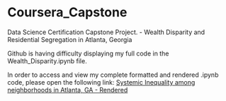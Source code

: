 # Coursera_Capstone
Data Science Certification Capstone Project. - Wealth Disparity and Residential Segregation in Atlanta, Georgia

Github is having difficulty displaying my full code in the Wealth_Disparity.ipynb file. 

In order to access and view my complete formatted and rendered .ipynb code, please open the following link: 
[Systemic Inequality among neighborhoods in Atlanta, GA - Rendered](https://nbviewer.jupyter.org/github/akhilperimbeti858/Coursera_Capstone/blob/master/Wealth_Disparity.ipynb)


